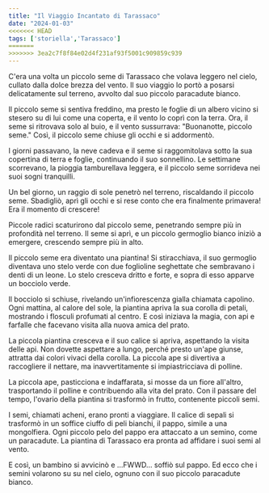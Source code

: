 ```yaml
---
title: "Il Viaggio Incantato di Tarassaco"
date: "2024-01-03"
<<<<<<< HEAD
tags: ['storiella','Tarassaco']
=======
>>>>>>> 3ea2c7f8f84e02d4f231af93f5001c909859c939
---
```


C'era una volta un piccolo seme di Tarassaco che volava leggero nel cielo, cullato dalla dolce brezza del vento. Il suo viaggio lo portò a posarsi delicatamente sul terreno, avvolto dal suo piccolo paracadute bianco.

Il piccolo seme si sentiva freddino, ma presto le foglie di un albero vicino si stesero su di lui come una coperta, e il vento lo coprì con la terra. Ora, il seme si ritrovava solo al buio, e il vento sussurrava: "Buonanotte, piccolo seme." Così, il piccolo seme chiuse gli occhi e si addormentò.

I giorni passavano, la neve cadeva e il seme si raggomitolava sotto la sua copertina di terra e foglie, continuando il suo sonnellino. Le settimane scorrevano, la pioggia tamburellava leggera, e il piccolo seme sorrideva nei suoi sogni tranquilli.

Un bel giorno, un raggio di sole penetrò nel terreno, riscaldando il piccolo seme. Sbadigliò, aprì gli occhi e si rese conto che era finalmente primavera! Era il momento di crescere!

Piccole radici scaturirono dal piccolo seme, penetrando sempre più in profondità nel terreno. Il seme si aprì, e un piccolo germoglio bianco iniziò a emergere, crescendo sempre più in alto.

Il piccolo seme era diventato una piantina! Si stiracchiava, il suo germoglio diventava uno stelo verde con due foglioline seghettate che sembravano i denti di un leone. Lo stelo cresceva dritto e forte, e sopra di esso apparve un bocciolo verde.

Il bocciolo si schiuse, rivelando un'infiorescenza gialla chiamata capolino. Ogni mattina, al calore del sole, la piantina apriva la sua corolla di petali, mostrando i flosculi profumati al centro. E così iniziava la magia, con api e farfalle che facevano visita alla nuova amica del prato.

La piccola piantina cresceva e il suo calice si apriva, aspettando la visita delle api. Non dovette aspettare a lungo, perché presto un'ape giunse, attratta dai colori vivaci della corolla. La piccola ape si divertiva a raccogliere il nettare, ma inavvertitamente si impiastricciava di polline.

La piccola ape, pasticciona e indaffarata, si mosse da un fiore all'altro, trasportando il polline e contribuendo alla vita del prato. Con il passare del tempo, l'ovario della piantina si trasformò in frutto, contenente piccoli semi.

I semi, chiamati acheni, erano pronti a viaggiare. Il calice di sepali si trasformò in un soffice ciuffo di peli bianchi, il pappo, simile a una mongolfiera. Ogni piccolo pelo del pappo era attaccato a un semino, come un paracadute. La piantina di Tarassaco era pronta ad affidare i suoi semi al vento.

E così, un bambino si avvicinò e …FWWD… soffiò sul pappo. Ed ecco
che i semini volarono su su nel cielo, ognuno con il suo piccolo paracadute bianco.